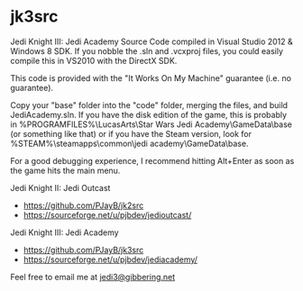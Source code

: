 jk3src
======

Jedi Knight III: Jedi Academy Source Code compiled in Visual Studio 2012 &amp; Windows 8 SDK. If you nobble the .sln and .vcxproj files, you could easily compile this in VS2010 with the DirectX SDK.

This code is provided with the "It Works On My Machine" guarantee (i.e. no guarantee).

Copy your "base" folder into the "code" folder, merging the files, and build JediAcademy.sln. If you have the disk edition of the game, this is probably in %PROGRAMFILES%\LucasArts\Star Wars Jedi Academy\GameData\base (or something like that) or if you have the Steam version, look for %STEAM%\steamapps\common\jedi academy\GameData\base.

For a good debugging experience, I recommend hitting Alt+Enter as soon as the game hits the main menu.

Jedi Knight II: Jedi Outcast
- https://github.com/PJayB/jk2src
- https://sourceforge.net/u/pjbdev/jedioutcast/

Jedi Knight III: Jedi Academy
- https://github.com/PJayB/jk3src
- https://sourceforge.net/u/pjbdev/jediacademy/

Feel free to email me at jedi3@gibbering.net

